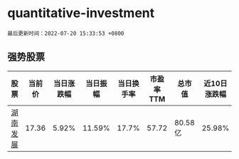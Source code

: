 # quantitative-investment

`最后更新时间：2022-07-20 15:33:53 +0800`

## 强势股票

|股票|当前价|当日涨跌幅|当日振幅|当日换手率|市盈率TTM|总市值|近10日涨跌幅|
|----|----|----|----|----|----|----|----|
|[湖南发展](https://xueqiu.com/S/SZ000722)|17.36|5.92%|11.59%|17.7%|57.72|80.58亿|25.98%|
